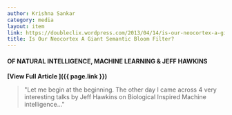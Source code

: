 ```yaml
---
author: Krishna Sankar
category: media
layout: item
link: https://doubleclix.wordpress.com/2013/04/14/is-our-neocortex-a-giant-semantic-bloom-filter-of-natural-intelligence-machine-learning-jeff-hawkins/
title: Is Our Neocortex A Giant Semantic Bloom Filter?
---
```


#### OF NATURAL INTELLIGENCE, MACHINE LEARNING & JEFF HAWKINS

**[View Full Article <i class="fa fa-fw fa-angle-right"></i>]({{ page.link }})**

> "Let me begin at the beginning. The other day I came across 4 very interesting talks by Jeff Hawkins on Biological Inspired Machine intelligence..."

